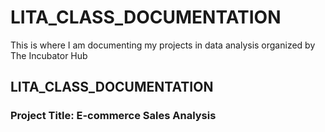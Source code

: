 # LITA_CLASS_DOCUMENTATION

This is where I am documenting my projects in data analysis organized by The Incubator Hub

## LITA_CLASS_DOCUMENTATION

### Project Title: E-commerce Sales Analysis
